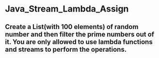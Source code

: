 # Java_Stream_Lambda_Assign
## Create a List<Integer>(with 100 elements) of random number and then filter the prime numbers out of it. You are only allowed to use lambda functions and streams to perform the operations.
